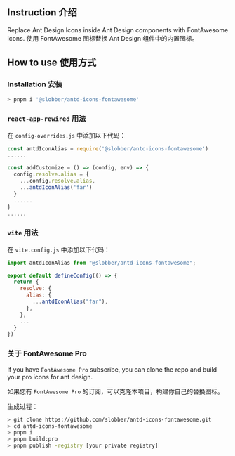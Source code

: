 ## Instruction 介绍

Replace Ant Design Icons inside Ant Design components with FontAwesome icons.
使用 FontAwesome 图标替换 Ant Design 组件中的内置图标。

## How to use 使用方式

### Installation 安装

```bash
> pnpm i '@slobber/antd-icons-fontawesome'
```

### `react-app-rewired` 用法

在 `config-overrides.js` 中添加以下代码：

```js
const antdIconAlias = require('@slobber/antd-icons-fontawesome')
......

const addCustomize = () => (config, env) => {
  config.resolve.alias = {
    ...config.resolve.alias,
    ...antdIconAlias('far')
  }
  ......
}
......

```

### `vite` 用法

在 `vite.config.js` 中添加以下代码：

```js
import antdIconAlias from "@slobber/antd-icons-fontawesome";

export default defineConfig(() => {
  return {
    resolve: {
      alias: {
        ...antdIconAlias("far"),
      },
    },
    ...
  }
})
```

### 关于 FontAwesome Pro

If you have `FontAwesome Pro` subscribe, you can clone the repo and build your pro icons for ant design.

如果您有 `FontAwesome Pro` 的订阅，可以克隆本项目，构建你自己的替换图标。

生成过程：
```bash
> git clone https://github.com/slobber/antd-icons-fontawesome.git
> cd antd-icons-fontawesome
> pnpm i
> pnpm build:pro
> pnpm publish -registry [your private registry]
```